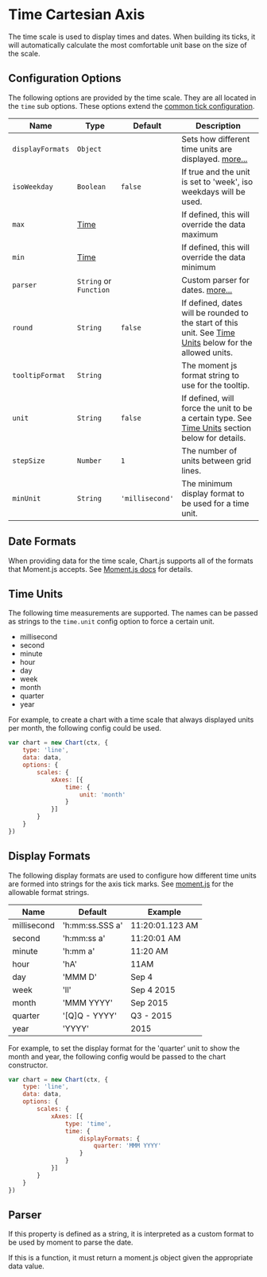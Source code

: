 # Time Cartesian Axis

The time scale is used to display times and dates. When building its ticks, it will automatically calculate the most comfortable unit base on the size of the scale.

## Configuration Options

The following options are provided by the time scale. They are all located in the `time` sub options. These options extend the [common tick configuration](README.md#tick-configuration).

| Name | Type | Default | Description
| -----| ---- | --------| -----------
| `displayFormats` | `Object` | | Sets how different time units are displayed. [more...](#display-formats)
| `isoWeekday` | `Boolean` | `false` | If true and the unit is set to 'week', iso weekdays will be used.
| `max` | [Time](#date-formats) | | If defined, this will override the data maximum
| `min` | [Time](#date-formats) | | If defined, this will override the data minimum
| `parser` | `String` or `Function` | | Custom parser for dates. [more...](#parser)
| `round` | `String` | `false` | If defined, dates will be rounded to the start of this unit. See [Time Units](#time-units) below for the allowed units.
| `tooltipFormat` | `String` | | The moment js format string to use for the tooltip.
| `unit` | `String` | `false` | If defined, will force the unit to be a certain type. See [Time Units](#time-units) section below for details.
| `stepSize` | `Number` | `1` | The number of units between grid lines.
| `minUnit` | `String` | `'millisecond'` | The minimum display format to be used for a time unit.

## Date Formats

When providing data for the time scale, Chart.js supports all of the formats that Moment.js accepts. See [Moment.js docs](http://momentjs.com/docs/#/parsing/) for details.

## Time Units

The following time measurements are supported. The names can be passed as strings to the `time.unit` config option to force a certain unit.

* millisecond
* second
* minute
* hour
* day
* week
* month
* quarter
* year

For example, to create a chart with a time scale that always displayed units per month, the following config could be used.

```javascript
var chart = new Chart(ctx, {
    type: 'line',
    data: data,
    options: {
        scales: {
            xAxes: [{
                time: {
                    unit: 'month'
                }
            }]
        }
    }
})
```

## Display Formats
The following display formats are used to configure how different time units are formed into strings for the axis tick marks. See [moment.js](http://momentjs.com/docs/#/displaying/format/) for the allowable format strings.

Name | Default | Example
--- | --- | ---
millisecond | 'h:mm:ss.SSS a' | 11:20:01.123 AM
second | 'h:mm:ss a' | 11:20:01 AM
minute | 'h:mm a' | 11:20 AM
hour | 'hA' | 11AM
day | 'MMM D' | Sep 4
week | 'll' | Sep 4 2015
month | 'MMM YYYY' | Sep 2015
quarter | '[Q]Q - YYYY' | Q3 - 2015
year | 'YYYY' | 2015

For example, to set the display format for the 'quarter' unit to show the month and year, the following config would be passed to the chart constructor.

```javascript
var chart = new Chart(ctx, {
    type: 'line',
    data: data,
    options: {
        scales: {
            xAxes: [{
                type: 'time',
                time: {
                    displayFormats: {
                        quarter: 'MMM YYYY'
                    }
                }
            }]
        }
    }
})
```

## Parser
If this property is defined as a string, it is interpreted as a custom format to be used by moment to parse the date. 

If this is a function, it must return a moment.js object given the appropriate data value.
